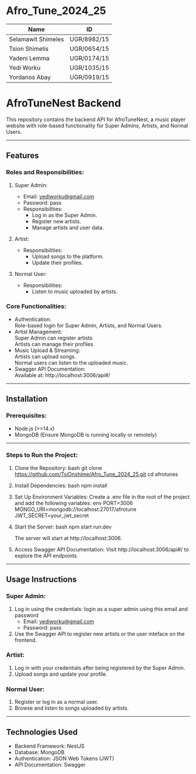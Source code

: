 ﻿# Afro_Tune_2024_25
 
 Name             |      ID
----------------- | -------------
Selamawit Shimeles| UGR/8982/15
Tsion Shimelis    | UGR/0654/15
Yadeni Lemma      | UGR/0174/15
Yedi Worku        | UGR/1035/15
Yordanos Abay     | UGR/0919/15



 
# AfroTuneNest Backend 
 
This repository contains the backend API for AfroTuneNest, a music player website with role-based functionality for Super Admins, Artists, and Normal Users. 
 
--- 
 
## Features 
 
### Roles and Responsibilities: 
 
1. Super Admin:   
   - Email: yediworku@gmail.com   
   - Password: pass   
   - Responsibilities:   
     - Log in as the Super Admin.   
     - Register new artists.   
     - Manage artists and user data. 
 
2. Artist:   
   - Responsibilities:   
     - Upload songs to the platform.   
     - Update their profiles. 
 
3. Normal User:   
   - Responsibilities:   
     - Listen to music uploaded by artists. 
 
### Core Functionalities: 
- Authentication:   
  Role-based login for Super Admin, Artists, and Normal Users. 
- Artist Management:   
  Super Admin can register artists.   
  Artists can manage their profiles.   
- Music Upload & Streaming:   
  Artists can upload songs.   
  Normal users can listen to the uploaded music. 
- Swagger API Documentation:   
  Available at: http://localhost:3006/api#/ 
 
--- 
 
## Installation 
 
### Prerequisites: 
- Node.js (>=14.x) 
- MongoDB (Ensure MongoDB is running locally or remotely) 
 
--- 
 
### Steps to Run the Project: 
 
1. Clone the Repository: 
   bash 
   git clone <https://github.com/TsiOnshime/Afro_Tune_2024_25.git> 
   cd afrotunes 
    
 
2. Install Dependencies: 
   bash 
   npm install 
    
 
3. Set Up Environment Variables: 
   Create a .env file in the root of the project and add the following variables: 
   env 
   PORT=3006 
   MONGO_URI=mongodb://localhost:27017/afrotune 
   JWT_SECRET=your_jwt_secret 
    
 
4. Start the Server: 
   bash 
   npm start run:dev 
    
   The server will start at http://localhost:3006. 
 
5. Access Swagger API Documentation: 
   Visit http://localhost:3006/api#/ to explore the API endpoints. 
 
--- 
 
## Usage Instructions 
 
### Super Admin: 
1. Log in using the credentials:
   login as a super admin using this email and password
   - Email: yediworku@gmail.com 
   - Password: pass 
2. Use the Swagger API to register new artists or the user inteface on the frontend. 
 
### Artist: 
1. Log in with your credentials after being registered by the Super Admin. 
2. Upload songs and update your profile. 
 
### Normal User: 
1. Register or log in as a normal user. 
2. Browse and listen to songs uploaded by artists. 
 
--- 
 
## Technologies Used 
 
- Backend Framework: NestJS 
- Database: MongoDB 
- Authentication: JSON Web Tokens (JWT) 
- API Documentation: Swagger
